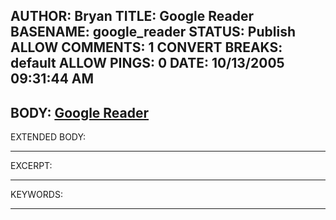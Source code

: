 AUTHOR: Bryan
TITLE: Google Reader
BASENAME: google_reader
STATUS: Publish
ALLOW COMMENTS: 1
CONVERT BREAKS: __default__
ALLOW PINGS: 0
DATE: 10/13/2005 09:31:44 AM
-----
BODY:
<a title="Reader" href="http://www.google.com/reader/things/intro">Google Reader</a>
-----
EXTENDED BODY:

-----
EXCERPT:

-----
KEYWORDS:

-----


